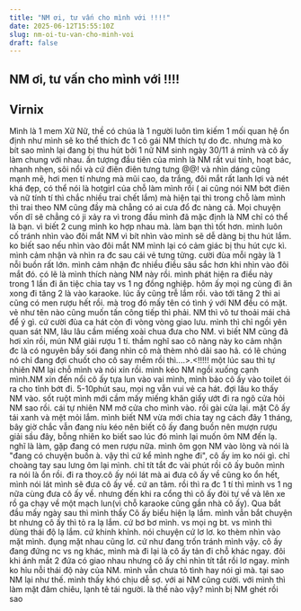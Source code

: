 ```yaml
---
title: "NM ơi, tư vấn cho mình với !!!!"
date: 2025-06-12T15:55:10Z
slug: nm-oi-tu-van-cho-minh-voi
draft: false
---
```


## NM ơi, tư vấn cho mình với !!!!

## Virnix

Mình là 1 mem Xữ Nữ, thề có chúa là 1 người luôn tìm kiếm 1 mối quan hệ ổn định như mình sẽ ko thể thích đc 1 cô gái NM thích tự do đc. nhưng mà ko bít sao mình lại đang bị thu hút bởi 1 nữ NM sinh ngày 30/11 á  mình và cô ấy làm chung với nhau. ấn tượng đầu tiên của mình là NM rất vui tính, hoạt bác, nhanh nhẹn, sôi nổi và cứ điên điên tưng tưng  @@! và nhìn dáng cũng mạnh mẽ, hơi men tí nhưng mà mũi cao, da trắng, đôi mắt rất lanh lợi và nét khá đẹp, có thể nói là hotgirl của chỗ làm mình rồi ( ai cũng nói NM bớt điên và nữ tính tí thì chắc nhiều trai chết lắm) mà hiện tại thì trong chỗ làm mình thì trai theo NM cũng đầy mà chẳng có ai cưa đổ đc nàng cả. Mọi chuyện vốn dĩ sẽ chẳng có ji xảy ra vì trong đầu mình đã mặc định là NM chỉ có thể là bạn. vì biết 2 cung mình ko hợp nhau mà. làm bạn thì tốt hơn. mình luôn cố tránh nhìn vào đôi mắt NM vì bít nhìn vào mình sẽ dễ dàng bị thu hút lắm. ko biết sao nếu nhìn vào đôi mắt NM mình lại có cảm giác bị thu hút cực kì. mình cảm nhận và nhìn ra đc sau cái vẻ tưng tửng. cười đùa mỗi ngày là 1 nỗi buồn rất lớn. mình cảm nhận đc nhiều điều sâu sắc hơn khi nhìn vào đôi mắt đó. có lẽ là mình thích nàng NM này rồi. mình phát hiện ra điều này trong 1 lần đi ăn tiệc chia tay vs 1 ng đồng nghiệp. hôm ấy mọi ng cùng đi ăn xong đi tăng 2 là vào karaoke. lúc ấy cũng trễ lắm rồi. vào tới tăng 2 thì ai cũng có men rượu hết rồi. mà trog đó mấy tên có tình ý với NM đều có mặt. vẻ như tên nào cũng muốn tấn công tiếp thì phải. NM thì vô tư thoải mái chả để ý gì. cứ cười đùa ca hát còn đi vòng vòng giao lưu. mình thì chỉ ngồi yên quan sát NM, lâu lâu cầm miếng xoài chua đưa cho NM. vì biết NM cũng đã hơi xỉn rồi, mún NM giải rượu 1 tí. thầm nghĩ sao cô nàng này ko cảm nhận đc là có nguyên bầy sói đang nhìn cô mà thèm nhỏ dãi sao hả. có lẽ chúng nó chỉ đang đợi chuốt cho cô say mềm rồi thì....>.<!!!!! một lúc sau thì tự nhiên NM lại chỗ mình và nói xỉn rồi. mình kéo NM ngồi xuống cạnh mình.NM xỉn đến nổi cô ấy tựa lun vào vai mình, mình bảo cô ấy vào toilet ói ra cho tỉnh bớt đi. 5-10phút sau, mọi ng vẫn vui vẻ ca hát. đợi lâu ko thấy NM vào. sốt ruột mình mới cầm mấy miếng khăn giấy ướt đi ra ngõ cửa hỏi NM sao rồi. cái tự nhiên NM mở cửa cho mình vào. rồi gài cửa lại. mặt Cô ấy tái xanh và mệt mỏi lắm. mình biết NM vừa mới chia tay ng cách đây 1 tháng, bây giờ chắc vẫn đang níu kéo nên biết cô ấy đang buồn nên mượn rượu giải sầu đây, bỗng nhiên ko biết sao lúc đó mình lại muốn ôm NM đến lạ. nghĩ là làm, gặp đang có men rượu nữa. mình ôm gọn NM vào lòng và nói là "đang có chuyện buồn à. vậy thì cứ kể mình nghe đi", cô ấy im ko nói gì. chỉ choàng tay sau lưng ôm lại mình. chỉ tít tắt đc vài phút rồi cô ấy buôn mình ra nói là ổn rồi. đi ra thoy.cô ấy nói lát mà ai đưa cô ấy về cũng ko ổn hết, mình nói lát mình sẽ đưa cô ấy về. cứ an tâm. rồi thì ra đc 1 tí thì mình vs 1 ng nữa cùng đưa cô ấy về. nhưng đến khi ra cổng thì cô ấy đòi tự về và lên xe rồ ga chạy về một mạch lun(vì chỗ karaoke cũng gần nhà cô ấy). Qua bắt đầu mấy ngày sau thì mình thấy Cô ấy biểu hiện lạ lắm. mình vẫn bắt chuyện bt nhưng cô ấy thì tỏ ra lạ lắm. cứ bơ bơ mình. vs mọi ng bt. vs mình thì dùng thái độ lạ lắm. cứ khinh khỉnh. nói chuyện cứ lơ lơ. ko thèm nhìn vào mặt mình. đụng mặt nhau cũng lơ. cứ như đang trốn tránh mình vậy. cô ấy đang đứng nc vs ng khác, mình mà đi lại là cô ấy tản đi chỗ khác ngay. đôi khi ánh mắt 2 đứa có giao nhau nhưng cô ấy chỉ nhìn tít tắt rồi lơ ngay. mình ko hỉu nỗi thái độ này của NM. mình vẫn chưa tỏ tình hay nói gì mà. tại sao NM lại như thế. mình thấy khó chịu dễ sợ. với ai NM cũng cười. với mình thì làm mặt đâm chiêu, lạnh tê tái người. là thế nào vậy? mình bị NM ghét rồi sao